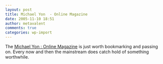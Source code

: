 ```yaml
---
layout: post
title: Michael Yon  - Online Magazine
date: 2005-11-10 18:51
author: metavalent
comments: true
categories: wp-import
---
```

The <a href="https://www.michaelyon.blogspot.com/">Michael Yon : Online Magazine</a> is just worth bookmarking and passing on.  Every now and then the mainstream does catch hold of something worthwhile.
